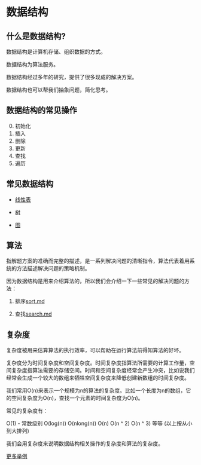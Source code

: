 # 数据结构

## 什么是数据结构?

数据结构是计算机存储、组织数据的方式。

数据结构为算法服务。

数据结构经过多年的研究，提供了很多现成的解决方案。

数据结构也可以帮我们抽象问题，简化思考。

## 数据结构的常见操作

0. 初始化
1. 插入
2. 删除
3. 更新
4. 查找
5. 遍历

## 常见数据结构

* [线性表](./sequence/sequence.md)

* [树](./tree/tree.md)

* [图](./gragh/gragh.md)


## 算法

指解题方案的准确而完整的描述，是一系列解决问题的清晰指令，算法代表着用系统的方法描述解决问题的策略机制。

因为数据结构是用来介绍算法的，所以我们会介绍一下一些常见的解决问题的方法：

1. 排序[sort.md](../algorithm/sort.md)

2. 查找[search.md](../algorithm/search.md)


## 复杂度

复杂度被用来估算算法的执行效率，可以帮助在运行算法前得知算法的好坏。

复杂度分为时间复杂度和空间复杂度。时间复杂度指算法所需要的计算工作量，空间复杂度指算法需要的存储空间。时间和空间复杂度经常会产生冲突，比如说我们经常会生成一个较大的数组来牺牲空间复杂度来降低创建新数组的时间复杂度。

我们常用O(n)来表示一个规模为n的算法的复杂度。比如一个长度为n的数组，它的空间复杂度为O(n)，查找一个元素的时间复杂度为O(n)。

常见的复杂度有：

O(1) - 常数级别
O(log(n))
O(nlong(n))
O(n)
O(n ^ 2)
O(n ^ 3)
等等 (以上按从小到大排列)

我们会用复杂度来说明数据结构相关操作的复杂度和算法的复杂度。

[更多举例](https://www.jianshu.com/p/f4cca5ce055a)